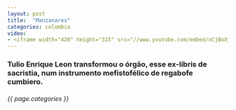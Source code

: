 ```yaml
---
layout: post
title:  "Manzanares"
categories: colombia
video: 
- <iframe width="420" height="315" src="//www.youtube.com/embed/oCjBoXjEICU" frameborder="0" allowfullscreen></iframe>
---
```


### Tulio Enrique Leon transformou o órgão, esse ex-líbris de sacristia, num instrumento mefistofélico de regabofe cumbiero.
###### {{ page.categories }}